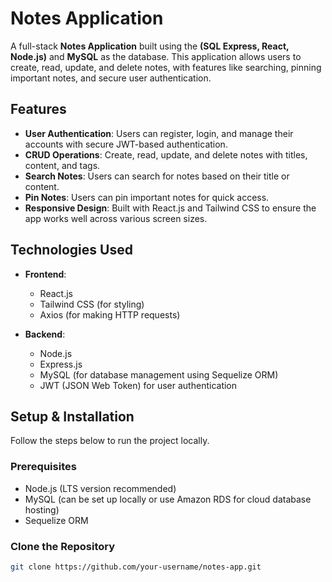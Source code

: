 # Notes Application

A full-stack **Notes Application** built using the **(SQL Express, React, Node.js)** and **MySQL** as the database. This application allows users to create, read, update, and delete notes, with features like searching, pinning important notes, and secure user authentication.

## Features

- **User Authentication**: Users can register, login, and manage their accounts with secure JWT-based authentication.
- **CRUD Operations**: Create, read, update, and delete notes with titles, content, and tags.
- **Search Notes**: Users can search for notes based on their title or content.
- **Pin Notes**: Users can pin important notes for quick access.
- **Responsive Design**: Built with React.js and Tailwind CSS to ensure the app works well across various screen sizes.
  
## Technologies Used

- **Frontend**:
  - React.js
  - Tailwind CSS (for styling)
  - Axios (for making HTTP requests)

- **Backend**:
  - Node.js
  - Express.js
  - MySQL (for database management using Sequelize ORM)
  - JWT (JSON Web Token) for user authentication

## Setup & Installation

Follow the steps below to run the project locally.

### Prerequisites

- Node.js (LTS version recommended)
- MySQL (can be set up locally or use Amazon RDS for cloud database hosting)
- Sequelize ORM

### Clone the Repository

```bash
git clone https://github.com/your-username/notes-app.git
